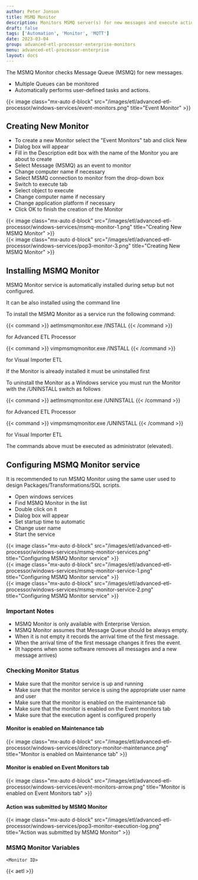 ```yaml
---
author: Peter Jonson
title: MSMQ Monitor
description: Monitors MSMQ server(s) for new messages and execute actions
draft: false
tags: ['Automation', 'Monitor', 'MQTT']
date: 2023-03-04
group: advanced-etl-processor-enterprise-monitors
menu: advanced-etl-processor-enterprise
layout: docs
---
```


The MSMQ Monitor checks Message Queue (MSMQ) for new messages.

- Multiple Queues can be monitored
- Automatically performs user-defined tasks and actions.

{{< image class="mx-auto d-block"  src="/images/etl/advanced-etl-processor/windows-services/event-monitors.png" title="Event Monitor" >}}

## Creating New Monitor

- To create a new Monitor select the "Event Monitors" tab and click New
- Dialog box will appear
- Fill in the Description edit box with the name of the Monitor you are about to create
- Select Message (MSMQ) as an event to monitor
- Change computer name if necessary
- Select MSMQ connection to monitor from the drop-down box
- Switch to execute tab
- Select object to execute
- Change computer name if necessary
- Change application platform if necessary
- Click OK to finish the creation of the Monitor

{{< image class="mx-auto d-block"  src="/images/etl/advanced-etl-processor/windows-services/msmq-monitor-1.png" title="Creating New MSMQ Monitor" >}}
\
{{< image class="mx-auto d-block"  src="/images/etl/advanced-etl-processor/windows-services/pop3-monitor-3.png" title="Creating New MSMQ Monitor" >}}

## Installing MSMQ Monitor

MSMQ Monitor service is automatically installed during setup but not configured.

It can be also installed using the command line

To install the MSMQ Monitor as a service run the following command:

{{< command >}}
aetlmsmqmonitor.exe /INSTALL
{{< /command >}}

for Advanced ETL Processor

{{< command >}}
vimpmsmqmonitor.exe /INSTALL
{{< /command >}}

for Visual Importer ETL

If the Monitor is already installed it must be uninstalled first

To uninstall the Monitor as a Windows service you must run the Monitor with the /UNINSTALL switch as follows

{{< command >}}
aetlmsmqmonitor.exe /UNINSTALL
{{< /command >}}

for Advanced ETL Processor

{{< command >}}
vimpmsmqmonitor.exe /UNINSTALL
{{< /command >}}

for Visual Importer ETL

The commands above must be executed as administrator (elevated).

## Configuring MSMQ Monitor service

It is recommended to run MSMQ Monitor using the same user used to design Packages/Transformations/SQL scripts.

- Open windows services
- Find MSMQ Monitor in the list
- Double click on it
- Dialog box will appear
- Set startup time to automatic
- Change user name
- Start the service

{{< image class="mx-auto d-block"  src="/images/etl/advanced-etl-processor/windows-services/msmq-monitor-services.png" title="Configuring MSMQ Monitor service" >}}
\
{{< image class="mx-auto d-block"  src="/images/etl/advanced-etl-processor/windows-services/msmq-monitor-service-1.png" title="Configuring MSMQ Monitor service" >}}
\
{{< image class="mx-auto d-block"  src="/images/etl/advanced-etl-processor/windows-services/msmq-monitor-service-2.png" title="Configuring MSMQ Monitor service" >}}

### Important Notes

- MSMQ Monitor is only available with Enterprise Version.
- MSMQ Monitor assumes that Message Queue should be always empty.
- When it is not empty it records the arrival time of the first message.
- When the arrival time of the first message changes it fires the event.
- (It happens when some software removes all messages and a new message arrives)

### Checking Monitor Status

- Make sure that the monitor service is up and running
- Make sure that the monitor service is using the appropriate user name and user
- Make sure that the monitor is enabled on the maintenance tab
- Make sure that the monitor is enabled on the Event monitors tab
- Make sure that the execution agent is configured properly

#### Monitor is enabled on Maintenance tab

{{< image class="mx-auto d-block"  src="/images/etl/advanced-etl-processor/windows-services/directory-monitor-maintenance.png" title="Monitor is enabled on Maintenance tab" >}}

#### Monitor is enabled on Event Monitors tab

{{< image class="mx-auto d-block"  src="/images/etl/advanced-etl-processor/windows-services/event-monitors-arrow.png" title="Monitor is enabled on Event Monitors tab" >}}

#### Action was submitted by MSMQ Monitor

{{< image class="mx-auto d-block"  src="/images/etl/advanced-etl-processor/windows-services/pop3-monitor-execution-log.png" title="Action was submitted by MSMQ Monitor" >}}

### MSMQ Monitor Variables

```
<Monitor ID>
```

{{< aetl >}}
